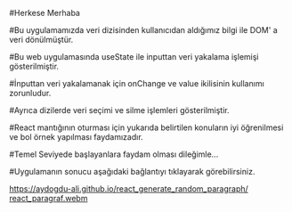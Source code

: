 #Herkese Merhaba

#Bu uygulamamızda veri dizisinden kullanıcıdan aldığımız bilgi ile DOM' a veri dönülmüştür.  

#Bu web uygulamasında useState ile inputtan veri yakalama işlemişi gösterilmiştir. 

#İnputtan veri yakalamanak için onChange ve value ikilisinin kullanımı zorunludur. 

#Ayrıca dizilerde veri seçimi ve silme işlemleri gösterilmiştir.

#React mantığının oturması için yukarıda belirtilen konuların iyi öğrenilmesi ve bol örnek yapılması faydamızadır.

#Temel Seviyede başlayanlara faydam olması dileğimle...

#Uygulamanın sonucu aşağıdaki bağlantıyı tıklayarak görebilirsiniz.

https://aydogdu-ali.github.io/react_generate_random_paragraph/
[react_paragraf.webm](https://user-images.githubusercontent.com/108414013/214045542-59253155-c379-4d29-a164-cb94d727fff2.webm)
